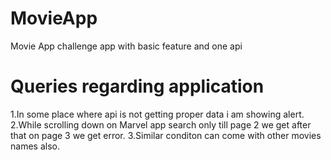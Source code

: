 # MovieApp
Movie App challenge app with basic feature and one api


# Queries regarding application

1.In some place where api is not getting proper data i am showing alert.
2.While scrolling down on Marvel app search only till page 2 we get after that on page 3 we get error.
3.Similar conditon can come with other movies names also.
